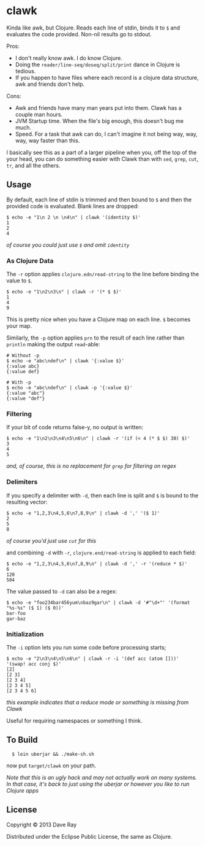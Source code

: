 # clawk

Kinda like awk, but Clojure. Reads each line of stdin, binds it to `$` and evaluates the code provided. Non-nil results go to stdout.

Pros:

* I don't really know awk. I do know Clojure.
* Doing the `reader/line-seq/doseq/split/print` dance in Clojure is tedious.
* If you happen to have files where each record is a clojure data structure, awk and friends don't help.

Cons:

* Awk and friends have many man years put into them. Clawk has a couple man hours.
* JVM Startup time. When the file's big enough, this doesn't bug me much.
* Speed. For a task that awk can do, I can't imagine it not being way, way, way, way faster than this.

I basically see this as a part of a larger pipeline when you, off the top of the your head, you can do something easier with Clawk than with `sed`, `grep`, `cut`, `tr`, and all the others.

## Usage

By default, each line of stdin is trimmed and then bound to `$` and then the provided code is evaluated. Blank lines are dropped:

```
$ echo -e "1\n 2 \n \n4\n" | clawk '(identity $)'
1
2
4
```

*of course you could just use `$` and omit `identity`*

### As Clojure Data

The `-r` option applies `clojure.edn/read-string` to the line before binding the value to `$`.

```
$ echo -e "1\n2\n3\n" | clawk -r '(* $ $)'
1
4
9
```

This is pretty nice when you have a Clojure map on each line. `$` becomes your map.

Similarly, the `-p` option applies `prn` to the result of each line rather than `println` making the output `read`-able:

```
# Without -p
$ echo -e "abc\ndef\n" | clawk '{:value $}'
{:value abc}
{:value def}

# With -p
$ echo -e "abc\ndef\n" | clawk -p '{:value $}'
{:value "abc"}
{:value "def"}
```

### Filtering
If your bit of code returns false-y, no output is written:

```
$ echo -e "1\n2\n3\n4\n5\n6\n" | clawk -r '(if (< 4 (* $ $) 30) $)'
3
4
5
```

*and, of course, this is no replacement for `grep` for filtering on regex*

### Delimiters

If you specify a delimiter with `-d`, then each line is split and `$` is bound to the resulting vector:

```
$ echo -e "1,2,3\n4,5,6\n7,8,9\n" | clawk -d ',' '($ 1)'
2
5
8
```

*of course you'd just use `cut` for this*

and combining `-d` with `-r`, `clojure.end/read-string` is applied to each field:

```
$ echo -e "1,2,3\n4,5,6\n7,8,9\n" | clawk -d ',' -r '(reduce * $)'
6
120
504
```

The value passed to `-d` can also be a regex:

```
$ echo -e "foo234bar456yum\nbaz9gar\n" | clawk -d '#"\d+"' '(format "%s-%s" ($ 1) ($ 0))'
bar-foo
gar-baz
```

### Initialization

The `-i` option lets you run some code before processing starts;

```
$ echo -e "2\n3\n4\n5\n6\n" | clawk -r -i '(def acc (atom []))' '(swap! acc conj $)'
[2]
[2 3]
[2 3 4]
[2 3 4 5]
[2 3 4 5 6]
```

*this example indicates that a reduce mode or something is missing from Clawk*

Useful for requiring namespaces or something I think.

## To Build

```
  $ lein uberjar && ./make-sh.sh
```

now put `target/clawk` on your path.

*Note that this is an ugly hack and may not actually work on many systems. In that case, it's back to just using the uberjar or however you like to run Clojure apps*

## License

Copyright © 2013 Dave Ray

Distributed under the Eclipse Public License, the same as Clojure.
